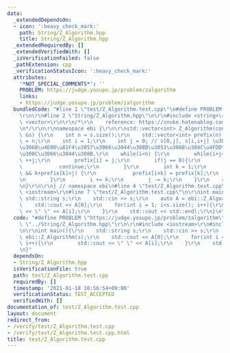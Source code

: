 ```yaml
---
data:
  _extendedDependsOn:
  - icon: ':heavy_check_mark:'
    path: String/Z_Algorithm.hpp
    title: String/Z_Algorithm.hpp
  _extendedRequiredBy: []
  _extendedVerifiedWith: []
  _isVerificationFailed: false
  _pathExtension: cpp
  _verificationStatusIcon: ':heavy_check_mark:'
  attributes:
    '*NOT_SPECIAL_COMMENTS*': ''
    PROBLEM: https://judge.yosupo.jp/problem/zalgorithm
    links:
    - https://judge.yosupo.jp/problem/zalgorithm
  bundledCode: "#line 1 \"test/Z_Algorithm.test.cpp\"\n#define PROBLEM \"https://judge.yosupo.jp/problem/zalgorithm\"\
    \r\n\r\n#line 2 \"String/Z_Algorithm.hpp\"\n\r\n#include <string>\r\n#include\
    \ <vector>\r\n\r\n/*\r\n    reference: https://snuke.hatenablog.com/entry/2014/12/03/214243\r\
    \n*/\r\n\r\nnamespace ebi {\r\n\r\nstd::vector<int> Z_Algorithm(const std::string\
    \ &s) {\r\n    int n = s.size();\r\n    std::vector<int> prefix(n);\r\n    prefix[0]\
    \ = n;\r\n    int i = 1;\r\n    int j = 0; // s[0,j], s[i,i+j] \u304C\u3059\u3067\
    \u306B\u4E00\u81F4\u3057\u3066\u3044\u308B\u3053\u3068\u304C\u4FDD\u8A3C\u3055\
    \u308C\u3066\u3044\u308B.\r\n    while(i<n) {\r\n        while(i+j<n && s[j]==s[i+j])\
    \ ++j;\r\n        prefix[i] = j;\r\n        if(j == 0){\r\n            ++i;\r\n\
    \            continue;\r\n        }\r\n        int k = 1;\r\n        while(i+k<n\
    \ && k+prefix[k]<j) {\r\n            prefix[i+k] = prefix[k];\r\n            ++k;\r\
    \n        }\r\n        i += k;\r\n        j -= k;\r\n    }\r\n    return prefix;\r\
    \n}\r\n\r\n} // namespace ebi\n#line 4 \"test/Z_Algorithm.test.cpp\"\n\r\n#include\
    \ <iostream>\r\n#line 7 \"test/Z_Algorithm.test.cpp\"\n\r\nint main(){\r\n   \
    \ std::string s;\r\n    std::cin >> s;\r\n    auto A = ebi::Z_Algorithm(s);\r\n\
    \    std::cout << A[0];\r\n    for(int i = 1; i<s.size(); i++){\r\n        std::cout\
    \ << \" \" << A[i];\r\n    }\r\n    std::cout << std::endl;\r\n}\n"
  code: "#define PROBLEM \"https://judge.yosupo.jp/problem/zalgorithm\"\r\n\r\n#include\
    \ \"../String/Z_Algorithm.hpp\"\r\n\r\n#include <iostream>\r\n#include <vector>\r\
    \n\r\nint main(){\r\n    std::string s;\r\n    std::cin >> s;\r\n    auto A =\
    \ ebi::Z_Algorithm(s);\r\n    std::cout << A[0];\r\n    for(int i = 1; i<s.size();\
    \ i++){\r\n        std::cout << \" \" << A[i];\r\n    }\r\n    std::cout << std::endl;\r\
    \n}"
  dependsOn:
  - String/Z_Algorithm.hpp
  isVerificationFile: true
  path: test/Z_Algorithm.test.cpp
  requiredBy: []
  timestamp: '2021-01-18 10:56:54+09:00'
  verificationStatus: TEST_ACCEPTED
  verifiedWith: []
documentation_of: test/Z_Algorithm.test.cpp
layout: document
redirect_from:
- /verify/test/Z_Algorithm.test.cpp
- /verify/test/Z_Algorithm.test.cpp.html
title: test/Z_Algorithm.test.cpp
---
```

